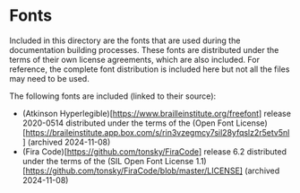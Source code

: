 # Fonts

Included in this directory are the fonts that are used during the documentation building processes. These fonts are distributed under the terms of their own license agreements, which are also included. For reference, the complete font distribution is included here but not all the files may need to be used.

The following fonts are included (linked to their source):

* (Atkinson Hyperlegible)[https://www.brailleinstitute.org/freefont] release 2020-0514 distributed under the terms of the (Open Font License)[https://braileinstitute.app.box.com/s/rin3vzegmcy7sil28yfqslz2r5etv5nl] (archived 2024-11-08)
* (Fira Code)[https://github.com/tonsky/FiraCode] release 6.2 distributed under the terms of the (SIL Open Font License 1.1)[https://github.com/tonsky/FiraCode/blob/master/LICENSE] (archived 2024-11-08)